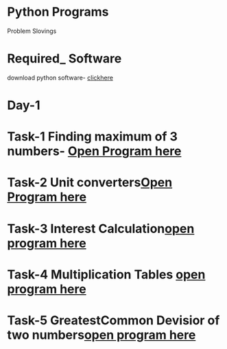 # Python Programs
 
 Problem Slovings

# Required_ Software
download python software- [clickhere](https://www.python.org/downloads/)

# Day-1

# Task-1 Finding maximum of 3 numbers- [Open Program here](https://github.com/SatheeshMatampalli/Python-Programs/blob/master/largest.py)

# Task-2 Unit converters[Open Program here](https://github.com/SatheeshMatampalli/Python-Programs/blob/master/unitconvert.py)

# Task-3 Interest Calculation[open program here](https://github.com/SatheeshMatampalli/Python-Programs/blob/master/interest.py) 

# Task-4 Multiplication Tables [open program here](https://github.com/SatheeshMatampalli/Python-Programs/blob/master/multitable.py)

# Task-5 GreatestCommon Devisior of two numbers[open program here](https://github.com/SatheeshMatampalli/Python-Programs/blob/master/gcd.py)

